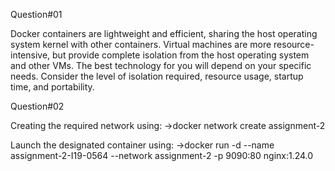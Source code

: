 
Question#01

Docker containers are lightweight and efficient, sharing the host operating system kernel with other containers.
Virtual machines are more resource-intensive, but provide complete isolation from the host operating system and other VMs.
The best technology for you will depend on your specific needs. Consider the level of isolation required, resource usage, startup time, and portability.


Question#02

Creating the required network using:
 ->docker network create assignment-2

Launch the designated container using:
 ->docker run -d --name assignment-2-I19-0564 --network assignment-2 -p 9090:80 nginx:1.24.0